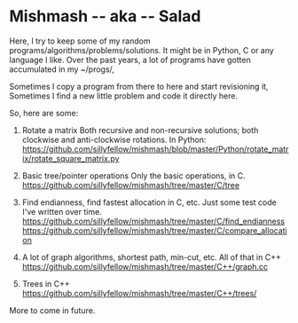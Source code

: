 Mishmash -- aka -- Salad
========================

Here, I try to keep some of my random programs/algorithms/problems/solutions.
It might be in Python, C or any language I like. Over the past years, a lot of
programs have gotten accumulated in my ~/progs/<subfolders>,

Sometimes I copy a program from there to here and start revisioning it,
Sometimes I find a new little problem and code it directly here.

So, here are some:

1. Rotate a matrix
   Both recursive and non-recursive solutions; both clockwise and anti-clockwise rotations. In Python:
   https://github.com/sillyfellow/mishmash/blob/master/Python/rotate_matrix/rotate_square_matrix.py

2. Basic tree/pointer operations
   Only the basic operations, in C.
   https://github.com/sillyfellow/mishmash/tree/master/C/tree


3. Find endianness, find fastest allocation in C, etc.
   Just some test code I've written over time.
   https://github.com/sillyfellow/mishmash/tree/master/C/find_endianness
   https://github.com/sillyfellow/mishmash/tree/master/C/compare_allocation

4. A lot of graph algorithms, shortest path, min-cut, etc.
   All of that in C++
   https://github.com/sillyfellow/mishmash/tree/master/C++/graph.cc

5. Trees in C++
   https://github.com/sillyfellow/mishmash/tree/master/C++/trees/



More to come in future.


